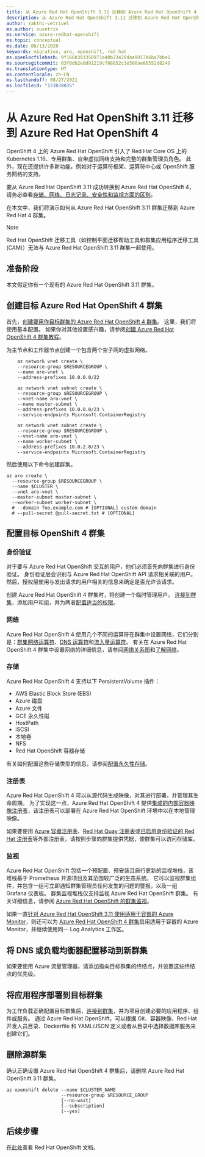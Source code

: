 ```yaml
---
title: 从 Azure Red Hat OpenShift 3.11 迁移到 Azure Red Hat OpenShift 4
description: 从 Azure Red Hat OpenShift 3.11 迁移到 Azure Red Hat OpenShift 4
author: sakthi-vetrivel
ms.author: suvetriv
ms.service: azure-redhat-openshift
ms.topic: conceptual
ms.date: 08/13/2020
keywords: migration, aro, openshift, red hat
ms.openlocfilehash: 9f166b393350971a48b23420daa9917b6ba7bbe1
ms.sourcegitcommit: 03f0db2e8d91219cf88852c1e500ae86552d8249
ms.translationtype: HT
ms.contentlocale: zh-CN
ms.lasthandoff: 08/27/2021
ms.locfileid: "123038035"
---
```

# <a name="migrate-from-azure-red-hat-openshift-311-to-azure-red-hat-openshift-4"></a>从 Azure Red Hat OpenShift 3.11 迁移到 Azure Red Hat OpenShift 4

OpenShift 4 上的 Azure Red Hat OpenShift 引入了 Red Hat Core OS 上的 Kubernetes 1.16、专用群集、自带虚拟网络支持和完整的群集管理员角色。 此外，现在还提供许多新功能，例如对于运算符框架、运算符中心或 OpenShift 服务网格的支持。

要从 Azure Red Hat OpenShift 3.11 成功转换到 Azure Red Hat OpenShift 4，请务必查看[存储、网络、日志记录、安全性和监视方面的区别](https://docs.openshift.com/container-platform/4.4/migration/migrating_3_4/planning-migration-3-to-4.html)。

在本文中，我们将演示如何从 Azure Red Hat OpenShift 3.11 群集迁移到 Azure Red Hat 4 群集。

> [!NOTE]
> Red Hat OpenShift 迁移工具（如控制平面迁移帮助工具和群集应用程序迁移工具 (CAM)）无法与 Azure Red Hat OpenShift 3.11 群集一起使用。

## <a name="before-you-begin"></a>准备阶段

本文假定你有一个现有的 Azure Red Hat OpenShift 3.11 群集。

## <a name="create-a-target-azure-red-hat-openshift-4-cluster"></a>创建目标 Azure Red Hat OpenShift 4 群集

首先，[创建要用作目标群集的 Azure Red Hat OpenShift 4 群集](tutorial-create-cluster.md)。 这里，我们将使用基本配置。 如果你对其他设置感兴趣，请参阅[创建 Azure Red Hat OpenShift 4 群集教程](tutorial-create-cluster.md)。

为主节点和工作器节点创建一个包含两个空子网的虚拟网络。

```azurecli-interactive
    az network vnet create \
    --resource-group $RESOURCEGROUP \
    --name aro-vnet \
    --address-prefixes 10.0.0.0/22

    az network vnet subnet create \
    --resource-group $RESOURCEGROUP \
    --vnet-name aro-vnet \
    --name master-subnet \
    --address-prefixes 10.0.0.0/23 \
    --service-endpoints Microsoft.ContainerRegistry

    az network vnet subnet create \
    --resource-group $RESOURCEGROUP \
    --vnet-name aro-vnet \
    --name worker-subnet \
    --address-prefixes 10.0.2.0/23 \
    --service-endpoints Microsoft.ContainerRegistry
```

然后使用以下命令创建群集。

```azurecli-interactive
az aro create \
  --resource-group $RESOURCEGROUP \
  --name $CLUSTER \
  --vnet aro-vnet \
  --master-subnet master-subnet \
  --worker-subnet worker-subnet \
  # --domain foo.example.com # [OPTIONAL] custom domain
  # --pull-secret @pull-secret.txt # [OPTIONAL]
```

## <a name="configure-the-target-openshift-4-cluster"></a>配置目标 OpenShift 4 群集

### <a name="authentication"></a>身份验证

对于要与 Azure Red Hat OpenShift 交互的用户，他们必须首先向群集进行身份验证。 身份验证层会识别与 Azure Red Hat OpenShift API 请求相关联的用户。 然后，授权层使用与发出请求的用户相关的信息来确定是否允许该请求。

创建 Azure Red Hat OpenShift 4 群集时，将创建一个临时管理用户。 [连接到群集](tutorial-connect-cluster.md)，添加用户和组，并为两者[配置适当的权限](https://docs.openshift.com/container-platform/4.6/authentication/understanding-authentication.html)。

### <a name="networking"></a>网络

Azure Red Hat OpenShift 4 使用几个不同的运算符在群集中设置网络，它们分别是：[群集网络运算符](https://docs.openshift.com/container-platform/4.6/networking/cluster-network-operator.html#nw-cluster-network-operator_cluster-network-operator)、[DNS 运算符](https://docs.openshift.com/container-platform/4.6/networking/dns-operator.html)和[流入量运算符](https://docs.openshift.com/container-platform/4.6/networking/ingress-operator.html)。 有关在 Azure Red Hat OpenShift 4 群集中设置网络的详细信息，请参阅[网络关系图](concepts-networking.md)和[了解网络](https://docs.openshift.com/container-platform/4.6/networking/understanding-networking.html)。

### <a name="storage"></a>存储
Azure Red Hat OpenShift 4 支持以下 PersistentVolume 插件：

- AWS Elastic Block Store (EBS)
- Azure 磁盘
- Azure 文件
- GCE 永久性磁
- HostPath
- iSCSI
- 本地卷
- NFS
- Red Hat OpenShift 容器存储

有关如何配置这些存储类型的信息，请参阅[配置永久性存储](https://access.redhat.com/documentation/en-us/openshift_container_platform/4.7/html/storage/configuring-persistent-storage)。

### <a name="registry"></a>注册表

Azure Red Hat OpenShift 4 可以从源代码生成映像，对其进行部署，并管理其生命周期。 为了实现这一点，Azure Red Hat OpenShift 4 提供[集成的内部容器映像注册表](https://docs.openshift.com/container-platform/4.6/registry/registry-options.html)，该注册表可以部署在 Azure Red Hat OpenShift 环境中以在本地管理映像。

如果要使用 [Azure 容器注册表](../container-registry/index.yml)、[Red Hat Quay 注册表](https://docs.openshift.com/container-platform/4.6/registry/registry-options.html#registry-quay-overview_registry-options)或[已启用身份验证的 Red Hat 注册表](https://docs.openshift.com/container-platform/4.6/registry/registry-options.html#registry-authentication-enabled-registry-overview_registry-options)等外部注册表，请按照步骤向群集提供凭据，使群集可以访问存储库。

### <a name="monitoring"></a>监视

Azure Red Hat OpenShift 包括一个预配置、预安装且自行更新的监视堆栈，该堆栈基于 Prometheus 开源项目及其范围较广泛的生态系统。 它可以监视群集组件，并包含一组可立即通知群集管理员任何发生的问题的警报，以及一组 Grafana 仪表板。 群集监视堆栈仅支持监视 Azure Red Hat OpenShift 群集。 有关详细信息，请参阅 [Azure Red Hat OpenShift 的群集监视](https://docs.openshift.com/container-platform/4.6/monitoring/understanding-the-monitoring-stack.html)。

如果一直[针对 Azure Red Hat OpenShift 3.11 使用适用于容器的 Azure Monitor](../azure-monitor/containers/container-insights-azure-redhat-setup.md)，则还可以为 [Azure Red Hat OpenShift 4 群集](../azure-monitor/containers/container-insights-azure-redhat4-setup.md)启用适用于容器的 Azure Monitor，并继续使用同一 Log Analytics 工作区。

## <a name="move-your-dns-or-load-balancer-configuration-to-the-new-cluster"></a>将 DNS 或负载均衡器配置移动到新群集

如果要使用 Azure 流量管理器，请添加指向目标群集的终结点，并设置这些终结点的优先级。

## <a name="deploy-application-to-your-target-cluster"></a>将应用程序部署到目标群集

为工作负载正确配置目标群集后，[连接到群集](tutorial-connect-cluster.md)，并为项目创建必要的应用程序、组件或服务。 通过 Azure Red Hat OpenShift，可以根据 Git、容器映像、Red Hat 开发人员目录、Dockerfile 和 YAML/JSON 定义或者从目录中选择数据库服务来创建它们。

## <a name="delete-your-source-cluster"></a>删除源群集
确认正确设置 Azure Red Hat OpenShift 4 群集后，请删除 Azure Red Hat OpenShift 3.11 群集。

```
az openshift delete --name $CLUSTER_NAME
                    --resource-group $RESOURCE_GROUP
                    [--no-wait]
                    [--subscription]
                    [--yes]
```
## <a name="next-steps"></a>后续步骤
[在此处](https://docs.openshift.com/container-platform/4.6/welcome/index.html)查看 Red Hat OpenShift 文档。
